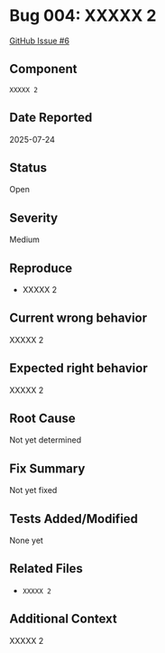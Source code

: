 # Bug 004: XXXXX 2

[GitHub Issue #6](https://github.com/JorgeRojo/slack-bitbucket-merge-control-chrome-extension/issues/6)

## Component
`XXXXX 2`

## Date Reported
2025-07-24

## Status
Open

## Severity
Medium

## Reproduce
- XXXXX 2

## Current wrong behavior
XXXXX 2

## Expected right behavior
XXXXX 2

## Root Cause
Not yet determined

## Fix Summary
Not yet fixed

## Tests Added/Modified
None yet

## Related Files
- `XXXXX 2`

## Additional Context
XXXXX 2
